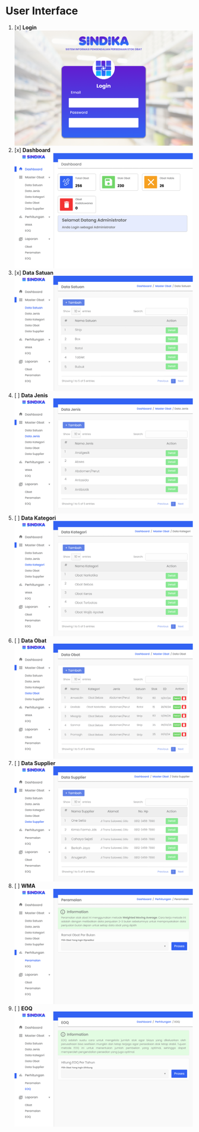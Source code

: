 # User Interface

1. [x] **Login**
       ![Login](design/ui/LOGIN_SINDIKA.png "Login")
2. [x] **Dashboard**
       ![Dashboard](design/ui/DASHBOARD.png "Dashboard")
3. [x] **Data Satuan**
       ![Data Satuan](design/ui/DATA_SATUAN.png "Data Satuan")
4. [ ] **Data Jenis**
       ![Data Jenis](design/ui/DATA_JENIS.png "Data Jenis")
5. [ ] **Data Kategori**
       ![Data Kategori](design/ui/DATA_KATEGORI.png "Data Kategori")
6. [ ] **Data Obat**
       ![Data Obat](design/ui/DATA_OBAT.png "Data Obat")
7. [ ] **Data Supplier**
       ![Data Supplier](design/ui/DATA_SUPPLIER.png "Data Supplier")
8. [ ] **WMA**
       ![WMA](design/ui/WMA.png "WMA")
9. [ ] **EOQ**
       ![EOQ](design/ui/EOQ.png "EOQ")
